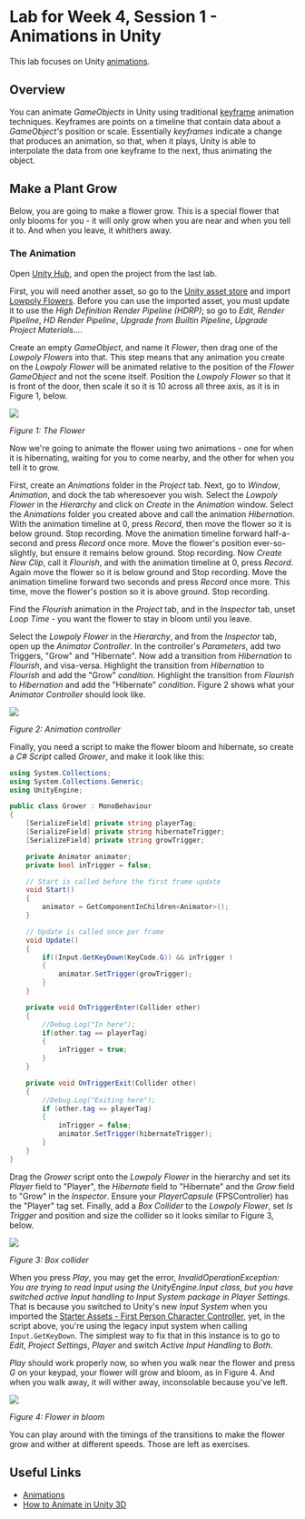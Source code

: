 # Lab for Week 4, Session 1 - Animations in Unity

This lab focuses on Unity [animations](https://docs.unity3d.com/Manual/AnimationSection.html).

## Overview

You can animate _GameObjects_ in Unity using traditional [keyframe](https://en.wikipedia.org/wiki/Key_frame) animation techniques. Keyframes are points on a timeline that contain data about a _GameObject's_ position or scale. Essentially _keyframes_ indicate a change that produces an animation, so that, when it plays, Unity is able to interpolate the data from one keyframe to the next, thus animating the object.

## Make a Plant Grow

Below, you are going to make a flower grow. This is a special flower that only blooms for you - it will only grow when you are near and when you tell it to. And when you leave, it whithers away.

### The Animation

Open [Unity Hub](https://docs.unity3d.com/Manual/GettingStartedUnityHub.html), and open the project from the last lab.

First, you will need another asset, so go to the [Unity asset store](https://assetstore.unity.com/) and import [Lowpoly Flowers](https://assetstore.unity.com/packages/3d/vegetation/plants/lowpoly-flowers-47083).  Before you can use the imported asset, you must update it to use the _High Definition Render Pipeline (HDRP)_; so go to _Edit_, _Render Pipeline_, _HD Render Pipeline_, _Upgrade from Builtin Pipeline_, _Upgrade Project Materials..._.

Create an empty _GameObject_, and name it _Flower_, then drag one of the _Lowpoly Flowers_ into that. This step means that any animation you create on the _Lowpoly Flower_ will be animated relative to the position of the _Flower GameObject_ and not the scene itself. Position the _Lowpoly Flower_ so that it is front of the door, then scale it so it is 10 across all three axis, as it is in Figure 1, below.

![](./images/flower.png)

_Figure 1: The Flower_

Now we're going to animate the flower using two animations - one for when it is hibernating, waiting for you to come nearby, and the other for when you tell it to grow.

First, create an _Animations_ folder in the _Project_ tab. Next, go to _Window_, _Animation_, and dock the tab wheresoever you wish. Select the _Lowpoly Flower_ in the _Hierarchy_ and click on _Create_ in the _Animation_ window. Select the _Animations_ folder you created above and call the animation _Hibernation_. With the animation timeline at 0, press _Record_, then move the flower so it is below ground. Stop recording. Move the animation timeline forward half-a-second and press _Record_ once more. Move the flower's position ever-so-slightly, but ensure it remains below ground. Stop recording. Now _Create New Clip_, call it _Flourish_, and with the animation timeline at 0, press _Record_. Again move the flower so it is below ground and Stop recording. Move the animation timeline forward two seconds and press _Record_ once more. This time, move the flower's postion so it is above ground. Stop recording.

Find the _Flourish_ animation in the _Project_ tab, and in the _Inspector_ tab, unset _Loop Time_ - you want the flower to stay in bloom until you leave.

Select the _Lowpoly Flower_ in the _Hierarchy_, and from the _Inspector_ tab, open up the _Animator Controller_. In the controller's _Parameters_, add two Triggers, "Grow" and "Hibernate". Now add a transition from _Hibernation_ to _Flourish_, and visa-versa. Highlight the transition from _Hibernation_ to _Flourish_ and add the "Grow" _condition_. Highlight the transition from _Flourish_ to _Hibernation_ and add the "Hibernate" _condition_. Figure 2 shows what your _Animator Controller_ should look like.

![](./images/animationController.png)

_Figure 2: Animation controller_

Finally, you need a script to make the flower bloom and hibernate, so create a _C# Script_ called _Grower_, and make it look like this:

```csharp
using System.Collections;
using System.Collections.Generic;
using UnityEngine;

public class Grower : MonoBehaviour
{
    [SerializeField] private string playerTag;
    [SerializeField] private string hibernateTrigger;
    [SerializeField] private string growTrigger;

    private Animator animator;
    private bool inTrigger = false;

    // Start is called before the first frame update
    void Start()
    {
        animator = GetComponentInChildren<Animator>();
    }

    // Update is called once per frame
    void Update()
    {
        if((Input.GetKeyDown(KeyCode.G)) && inTrigger )
        {
            animator.SetTrigger(growTrigger);
        }
    }

    private void OnTriggerEnter(Collider other)
    {
        //Debug.Log("In here");
        if(other.tag == playerTag)
        {
            inTrigger = true;
        }
    }

    private void OnTriggerExit(Collider other)
    {
        //Debug.Log("Exiting here");
        if (other.tag == playerTag)
        {
            inTrigger = false;
            animator.SetTrigger(hibernateTrigger);
        }
    }
}
```

Drag the _Grower_ script onto the _Lowpoly Flower_ in the hierarchy and set its _Player_ field to "Player", the _Hibernate_ field to "Hibernate" and the _Grow_ field to "Grow" in the _Inspector_. Ensure your _PlayerCapsule_ (FPSController) has the "Player" tag set. Finally, add a _Box Collider_ to the _Lowpoly Flower_, set _Is Trigger_ and position and size the collider so it looks similar to Figure 3, below.

![](./images/boxCollider.png)

_Figure 3: Box collider_

When you press _Play_, you may get the error, _InvalidOperationException: You are trying to read Input using the UnityEngine.Input class, but you have switched active Input handling to Input System package in Player Settings._ That is because you switched to Unity's new _Input System_ when you imported the [Starter Assets - First Person Character Controller](https://assetstore.unity.com/packages/essentials/starter-assets-first-person-character-controller-196525), yet, in the script above, you're using the legacy input system when calling `Input.GetKeyDown`. The simplest way to fix that in this instance is to go to _Edit_, _Project Settings_, _Player_ and switch _Active Input Handling_ to _Both_.

_Play_ should work properly now, so when you walk near the flower and press _G_ on your keypad, your flower will grow and bloom, as in Figure 4. And when you walk away, it will wither away, inconsolable because you've left.

![](./images/flowerInBloom.png)

_Figure 4: Flower in bloom_

You can play around with the timings of the transitions to make the flower grow and wither at different speeds. Those are left as exercises.

## Useful Links

+ [Animations](https://docs.unity3d.com/Manual/AnimationSection.html)
+ [How to Animate in Unity 3D](https://www.youtube.com/watch?v=sgHicuJAu3g)
